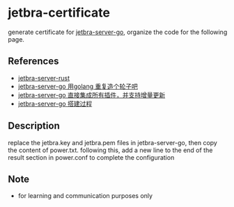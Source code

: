 # jetbra-certificate

generate certificate for [jetbra-server-go](https://github.com/iofeqkurrc42/jetbra-server-go), organize the code for the following page.

## References
- [jetbra-server-rust](https://github.com/snail88/jetbra-server-rust)
- [jetbra-server-go 用golang 重复造个轮子吧](https://linux.do/t/topic/9209)
- [jetbra-server-go 直接集成所有插件，并支持增量更新](https://linux.do/t/topic/48811)
- [jetbra-server-go 搭建过程](https://linux.do/t/topic/42328)


## Description
replace the jetbra.key and jetbra.pem files in jetbra-server-go, then copy the content of power.txt. following this, add a new line to the end of the result section in power.conf to complete the configuration

## Note

- for learning and communication purposes only
